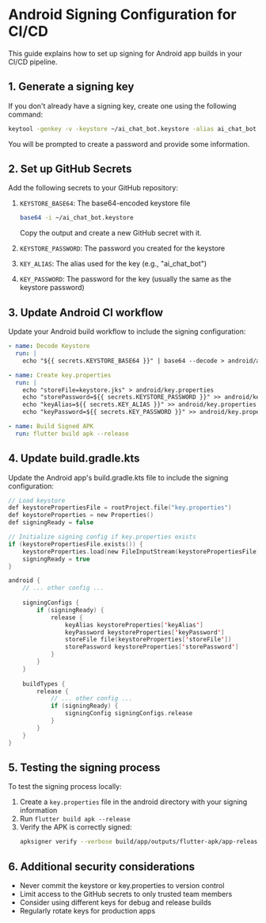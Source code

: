 # Android Signing Configuration for CI/CD

This guide explains how to set up signing for Android app builds in your CI/CD pipeline.

## 1. Generate a signing key

If you don't already have a signing key, create one using the following command:

```bash
keytool -genkey -v -keystore ~/ai_chat_bot.keystore -alias ai_chat_bot -keyalg RSA -keysize 2048 -validity 10000
```

You will be prompted to create a password and provide some information.

## 2. Set up GitHub Secrets

Add the following secrets to your GitHub repository:

1. `KEYSTORE_BASE64`: The base64-encoded keystore file
   ```bash
   base64 -i ~/ai_chat_bot.keystore
   ```
   Copy the output and create a new GitHub secret with it.

2. `KEYSTORE_PASSWORD`: The password you created for the keystore

3. `KEY_ALIAS`: The alias used for the key (e.g., "ai_chat_bot")

4. `KEY_PASSWORD`: The password for the key (usually the same as the keystore password)

## 3. Update Android CI workflow

Update your Android build workflow to include the signing configuration:

```yaml
- name: Decode Keystore
  run: |
    echo "${{ secrets.KEYSTORE_BASE64 }}" | base64 --decode > android/app/keystore.jks

- name: Create key.properties
  run: |
    echo "storeFile=keystore.jks" > android/key.properties
    echo "storePassword=${{ secrets.KEYSTORE_PASSWORD }}" >> android/key.properties
    echo "keyAlias=${{ secrets.KEY_ALIAS }}" >> android/key.properties
    echo "keyPassword=${{ secrets.KEY_PASSWORD }}" >> android/key.properties

- name: Build Signed APK
  run: flutter build apk --release
```

## 4. Update build.gradle.kts

Update the Android app's build.gradle.kts file to include the signing configuration:

```kotlin
// Load keystore
def keystorePropertiesFile = rootProject.file("key.properties")
def keystoreProperties = new Properties()
def signingReady = false

// Initialize signing config if key.properties exists
if (keystorePropertiesFile.exists()) {
    keystoreProperties.load(new FileInputStream(keystorePropertiesFile))
    signingReady = true
}

android {
    // ... other config ...
    
    signingConfigs {
        if (signingReady) {
            release {
                keyAlias keystoreProperties['keyAlias']
                keyPassword keystoreProperties['keyPassword']
                storeFile file(keystoreProperties['storeFile'])
                storePassword keystoreProperties['storePassword']
            }
        }
    }
    
    buildTypes {
        release {
            // ... other config ...
            if (signingReady) {
                signingConfig signingConfigs.release
            }
        }
    }
}
```

## 5. Testing the signing process

To test the signing process locally:

1. Create a `key.properties` file in the android directory with your signing information
2. Run `flutter build apk --release`
3. Verify the APK is correctly signed:
   ```bash
   apksigner verify --verbose build/app/outputs/flutter-apk/app-release.apk
   ```

## 6. Additional security considerations

- Never commit the keystore or key.properties to version control
- Limit access to the GitHub secrets to only trusted team members
- Consider using different keys for debug and release builds
- Regularly rotate keys for production apps

